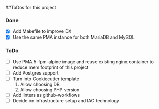 ##ToDos for this project


### Done
- [x] Add Makefile to improve DX
- [x] Use the same PMA instance for both MariaDB and MySQL

### ToDo
- [ ] Use PMA 5-fpm-alpine image and reuse existing nginx container to reduce mem footprint of this project
- [ ] Add Postgres support
- [ ] Turn into Cookiecutter template
   1. Allow choosing DB
   2. Allow choosing PHP version
- [ ] Add linters as github-workflows
- [ ] Decide on infrastructure setup and IAC technology
